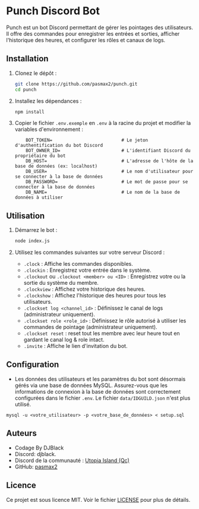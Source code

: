 # Punch Discord Bot

Punch est un bot Discord permettant de gérer les pointages des utilisateurs. Il offre des commandes pour enregistrer les entrées et sorties, afficher l'historique des heures, et configurer les rôles et canaux de logs.

## Installation

1. Clonez le dépôt :
    ```sh
    git clone https://github.com/pasmax2/punch.git
    cd punch
    ```

2. Installez les dépendances :
    ```sh
    npm install
    ```

3. Copier le fichier `.env.exemple` en `.env` à la racine du projet et modifier la variables d'environnement :
    ```env
        BOT_TOKEN=                          # Le jeton d'authentification du bot Discord
        BOT_OWNER_ID=                       # L'identifiant Discord du propriétaire du bot
        DB_HOST=                            # L'adresse de l'hôte de la base de données (ex: localhost)
        DB_USER=                            # Le nom d'utilisateur pour se connecter à la base de données
        DB_PASSWORD=                        # Le mot de passe pour se connecter à la base de données
        DB_NAME=                            # Le nom de la base de données à utiliser
    ```

## Utilisation

1. Démarrez le bot :
    ```sh
    node index.js
    ```

2. Utilisez les commandes suivantes sur votre serveur Discord :

    - `.clock` : Affiche les commandes disponibles.
    - `.clockin` : Enregistrez votre entrée dans le système.
    - `.clockout` ou `.clockout <member> ou <ID>` : Enregistrez votre ou la sortie du système du membre.
    - `.clockview` : Affichez votre historique des heures.
    - `.clockshow` : Affichez l'historique des heures pour tous les utilisateurs.
    - `.clockset log <channel_id>` : Définissez le canal de logs (administrateur uniquement).
    - `.clockset role <role_id>` : Définissez le rôle autorisé à utiliser les commandes de pointage (administrateur uniquement).
    - `.clockset reset` : reset tout les membre avec leur heure tout en gardant le canal log & role intact.
    - `.invite` : Affiche le lien d'invitation du bot.

## Configuration

- Les données des utilisateurs et les paramètres du bot sont désormais gérés via une base de données MySQL. Assurez-vous que les informations de connexion à la base de données sont correctement configurées dans le fichier `.env`. Le fichier `data/IDGUILD.json` n'est plus utilisé.

`mysql -u <votre_utilisateur> -p <votre_base_de_données> < setup.sql`

## Auteurs

- Codage By DJBlack
- Discord: djblack.
- Discord de la communauté : [Utopia Island (Qc)](https://discord.gg/w6vwpTbnX6)
- GitHub: [pasmax2](https://github.com/pasmax2)

## Licence

Ce projet est sous licence MIT. Voir le fichier [LICENSE](LICENSE) pour plus de détails.